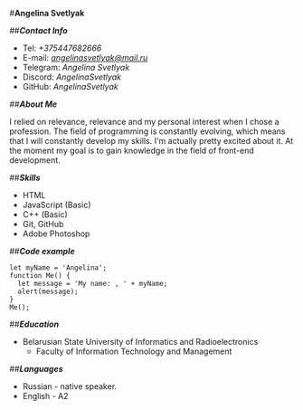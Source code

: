 #**Angelina Svetlyak**

##***Contact Info***

* Tel: *+375447682666*
* E-mail: *angelinasvetlyak@mail.ru*
* Telegram: *Angelina Svetlyak*
* Discord: *AngelinaSvetlyak*
* GitHub: *AngelinaSvetlyak*

##***About Me***

I relied on relevance, relevance and my personal interest when I chose a profession. The field of programming is constantly evolving, which means that I will constantly develop my skills. I'm actually pretty excited about it. At the moment my goal is to gain knowledge in the field of front-end development.

##***Skills***

* HTML
* JavaScript (Basic)
* C++ (Basic)
* Git, GitHub
* Adobe Photoshop

##***Code example***

```
let myName = 'Angelina';
function Me() {
  let message = 'My name: , ' + myName;
  alert(message);
}
Me();
```

##***Education***

* Belarusian State University of Informatics and Radioelectronics
    * Faculty of Information Technology and Management

##***Languages***

* Russian - native speaker.
* English - A2